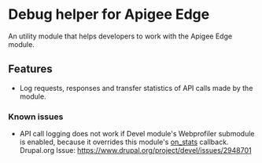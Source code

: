 # Debug helper for Apigee Edge

An utility module that helps developers to work with the
Apigee Edge module.


## Features

- Log requests, responses and transfer statistics of API calls made by the module.


### Known issues

- API call logging does not work if Devel module's Webprofiler submodule is
enabled, because it overrides this module's [on_stats](http://docs.guzzlephp.org/en/stable/request-options.html#on-stats) callback.
Drupal.org Issue: https://www.drupal.org/project/devel/issues/2948701
